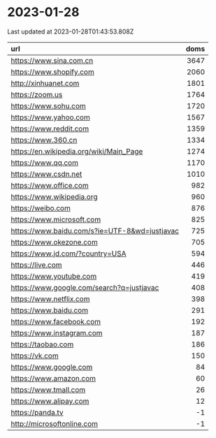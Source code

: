 # 2023-01-28

<!-- BEGIN -->
Last updated at 2023-01-28T01:43:53.808Z

url | doms
:- | -:
https://www.sina.com.cn | 3647
https://www.shopify.com | 2060
http://xinhuanet.com | 1801
https://zoom.us | 1764
https://www.sohu.com | 1720
https://www.yahoo.com | 1567
https://www.reddit.com | 1359
https://www.360.cn | 1334
https://en.wikipedia.org/wiki/Main_Page | 1274
https://www.qq.com | 1170
https://www.csdn.net | 1010
https://www.office.com | 982
https://www.wikipedia.org | 960
https://weibo.com | 876
https://www.microsoft.com | 825
https://www.baidu.com/s?ie=UTF-8&wd=justjavac | 725
https://www.okezone.com | 705
https://www.jd.com/?country=USA | 594
https://live.com | 446
https://www.youtube.com | 419
https://www.google.com/search?q=justjavac | 408
https://www.netflix.com | 398
https://www.baidu.com | 291
https://www.facebook.com | 192
https://www.instagram.com | 187
https://taobao.com | 186
https://vk.com | 150
https://www.google.com | 84
https://www.amazon.com | 60
https://www.tmall.com | 26
https://www.alipay.com | 12
https://panda.tv | -1
http://microsoftonline.com | -1
<!-- END -->
